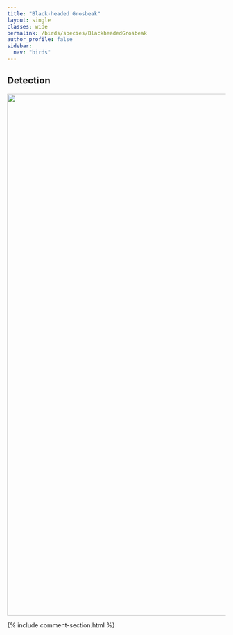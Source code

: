 ```yaml
---
title: "Black-headed Grosbeak"
layout: single
classes: wide
permalink: /birds/species/BlackheadedGrosbeak
author_profile: false
sidebar:
  nav: "birds"
---
```


<h2>Detection</h2>

<a href="https://drive.google.com/uc?export=view&id=1JeV_-VJFGofeXSN6k1oaBbaP8MBmj9Pp">
<img src="https://drive.google.com/uc?export=view&id=1JeV_-VJFGofeXSN6k1oaBbaP8MBmj9Pp" height = "1200" width = "800">
</a>

{% include comment-section.html %}
